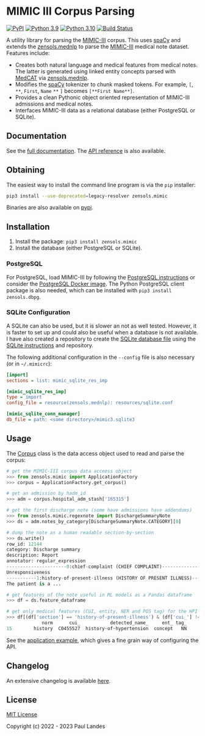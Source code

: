 # MIMIC III Corpus Parsing

[![PyPI][pypi-badge]][pypi-link]
[![Python 3.9][python39-badge]][python39-link]
[![Python 3.10][python310-badge]][python310-link]
[![Build Status][build-badge]][build-link]

A utility library for parsing the [MIMIC-III] corpus.  This uses [spaCy] and
extends the [zensols.mednlp] to parse the [MIMIC-III] medical note dataset.
Features include:

* Creates both natural language and medical features from medical notes.  The
  latter is generated using linked entity concepts parsed with [MedCAT] via
  [zensols.mednlp].
* Modifies the [spaCy] tokenizer to chunk masked tokens.  For example, `[`,
  `**`, `First`, `Name` `**` `]` becomes `[**First Name**]`.
* Provides a clean Pythonic object oriented representation of MIMIC-III
  admissions and medical notes.
* Interfaces MIMIC-III data as a relational database (either PostgreSQL or
  SQLite).


## Documentation

See the [full documentation](https://plandes.github.io/mimic/index.html).
The [API reference](https://plandes.github.io/mimic/api.html) is also
available.


## Obtaining

The easiest way to install the command line program is via the `pip` installer:
```bash
pip3 install --use-deprecated=legacy-resolver zensols.mimic
```

Binaries are also available on [pypi].


## Installation

1. Install the package: `pip3 install zensols.mimic`
2. Install the database (either PostgreSQL or SQLite).


### PostgreSQL

For PostgreSQL, load MIMIC-III by following the [PostgreSQL instructions] or
consider the [PostgreSQL Docker image].  The Python PostgreSQL client package
is also needed, which can be installed with `pip3 install zensols.dbpg`.


### SQLite Configuration

A SQLite can also be used, but it is slower an not as well tested.  However, it
is faster to set up and could also be useful when a database is not available.
I have also created a repository to create the [SQLite database file] using the
[SQLite instructions] and repository.

The following additional configuration in the `--config` file is also
necessary (or in `~/.mimicrc`):
```ini
[import]
sections = list: mimic_sqlite_res_imp

[mimic_sqlite_res_imp]
type = import
config_file = resource(zensols.mednlp): resources/sqlite.conf

[mimic_sqlite_conn_manager]
db_file = path: <some directory>/mimic3.sqlite3
```


## Usage

The [Corpus] class is the data access object used to read and parse the corpus:

```python
# get the MIMIC-III corpus data acceess object
>>> from zensols.mimic import ApplicationFactory
>>> corpus = ApplicationFactory.get_corpus()

# get an admission by hadm_id
>>> adm = corpus.hospital_adm_stash['165315']

# get the first discharge note (some have admissions have addendums)
>>> from zensols.mimic.regexnote import DischargeSummaryNote
>>> ds = adm.notes_by_category[DischargeSummaryNote.CATEGORY][0]

# dump the note as a human readable section-by-section
>>> ds.write()
row_id: 12144
category: Discharge summary
description: Report
annotator: regular_expression
----------------------0:chief-complaint (CHIEF COMPLAINT)-----------------------
Unresponsiveness
-----------1:history-of-present-illness (HISTORY OF PRESENT ILLNESS)------------
The patient is a ...

# get features of the note useful in ML models as a Pandas dataframe
>>> df = ds.feature_dataframe

# get only medical features (CUI, entity, NER and POS tag) for the HPI section
>>> df[(df['section'] == 'history-of-present-illness') & (df['cui_'] != '-<N>-')]['norm cui_ detected_name_ ent_ tag_'.split()]
             norm      cui_           detected_name_     ent_ tag_
15        history  C0455527  history~of~hypertension  concept   NN
```

See the [application example], which gives a fine grain way of configuring the
API.


## Changelog

An extensive changelog is available [here](CHANGELOG.md).


## License

[MIT License](LICENSE.md)

Copyright (c) 2022 - 2023 Paul Landes


<!-- links -->
[pypi]: https://pypi.org/project/zensols.mimic/
[pypi-link]: https://pypi.python.org/pypi/zensols.mimic
[pypi-badge]: https://img.shields.io/pypi/v/zensols.mimic.svg
[python39-badge]: https://img.shields.io/badge/python-3.9-blue.svg
[python39-link]: https://www.python.org/downloads/release/python-390
[python310-badge]: https://img.shields.io/badge/python-3.10-blue.svg
[python310-link]: https://www.python.org/downloads/release/python-3100
[build-badge]: https://github.com/plandes/mimic/workflows/CI/badge.svg
[build-link]: https://github.com/plandes/mimic/actions

[MIMIC-III]: https://physionet.org/content/mimiciii-demo/1.4/
[MedCAT]: https://github.com/CogStack/MedCAT
[spaCy]: https://spacy.io
[zensols.mednlp]: https://github.com/plandes/mednlp

[SQLite instructions]: https://github.com/MIT-LCP/mimic-code/tree/main/mimic-iii/buildmimic/sqlite
[PostgreSQL instructions]: https://github.com/MIT-LCP/mimic-code/blob/main/mimic-iii/buildmimic/postgres/README.md
[PostgreSQL Docker image]: https://github.com/plandes/mimicdb
[SQLite database file]: https://github.com/plandes/mimicdbsqlite
[Corpus]: https://plandes.github.io/mimic/api/zensols.mimic.html#zensols.mimic.corpus.Corpus
[application example]: https://github.com/plandes/mimic/blob/master/example/shownote.py
